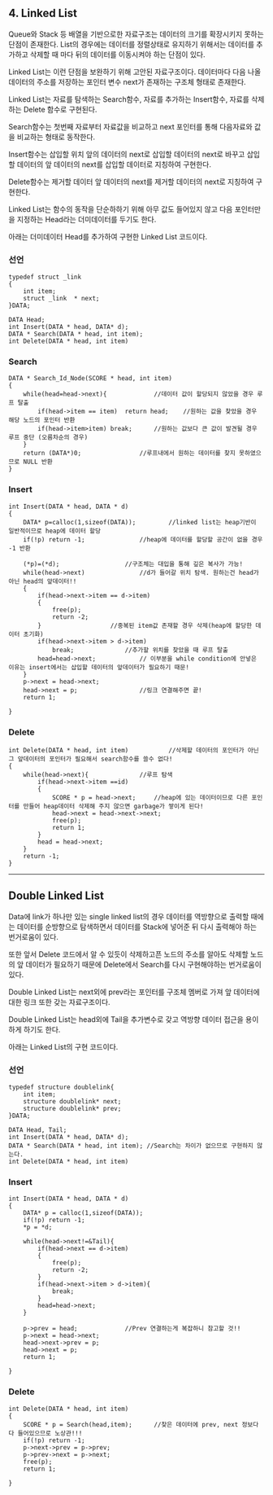 ## 4. Linked List

Queue와 Stack 등 배열을 기반으로한 자료구조는 데이터의 크기를 확장시키지 못하는 단점이 존재한다. List의 경우에는 데이터를 정렬상태로 유지하기 위해서는 데이터를 추가하고 삭제할 때 마다 뒤의 데이터를 이동시켜야 하는 단점이 있다.

Linked List는 이런 단점을 보완하기 위해 고안된 자료구조이다. 데이터마다 다음 나올 데이터의 주소를 저장하는 포인터 변수 next가 존재하는 구조체 형태로 존재한다. 

Linked List는 자료를 탐색하는 Search함수, 자료를 추가하는 Insert함수, 자료를 삭제하는 Delete 함수로 구현된다.

Search함수는 첫번째 자료부터 자료값을 비교하고 next 포인터를 통해 다음자료와 값을 비교하는 형태로 동작한다.

Insert함수는 삽입할 위치 앞의 데이터의 next로 삽입할 데이터의 next로 바꾸고 삽입할 데이터의 앞 데이터의 next를 삽입할 데이터로 지칭하여 구현한다.

Delete함수는 제거할 데이터 앞 데이터의 next를 제거할 데이터의 next로 지칭하여 구현한다.

Linked List는 함수의 동작을 단순하하기 위해 아무 값도 들어있지 않고 다음 포인터만을 지정하는 Head라는 더미데이터를 두기도 한다.

아래는 더미데이터 Head를 추가하여 구현한 Linked List 코드이다.

### 선언
```
typedef struct _link 
{
	int item;
	struct _link  * next; 
}DATA;

DATA Head;
int Insert(DATA * head, DATA* d);
DATA * Search(DATA * head, int item);
int Delete(DATA * head, int item)
```



### Search
```
DATA * Search_Id_Node(SCORE * head, int item)
{
	while(head=head->next){				//데이터 값이 할당되지 않았을 경우 루프 탈출
		if(head->item == item) 	return head;	//원하는 값을 찾았을 경우 해당 노드의 포인터 반환	
		if(head->item>item)	break;		//원하는 값보다 큰 값이 발견될 경우 루프 중단 (오름차순의 경우)
	}
	return (DATA*)0;				//루프내에서 원하는 데이터를 찾지 못하였으므로 NULL 반환
}

```

### Insert
```
int Insert(DATA * head, DATA * d)
{
	DATA* p=calloc(1,sizeof(DATA));			//linked list는 heap기반이 일반적이므로 heap에 데이터 할당
	if(!p) return -1;				//heap에 데이터를 할당할 공간이 없을 경우 -1 반환

	(*p)=(*d);					//구조체는 대입을 통해 깊은 복사가 가능!
	while(head->next)				//d가 들어갈 위치 탐색. 원하는건 head가 아닌 head의 앞데이터!!
	{
		if(head->next->item == d->item)
		{
			free(p);
			return -2;
		}					//중복된 item값 존재할 경우 삭제(heap에 할당한 데이터 초기화)
		if(head->next->item > d->item)
			break;				//추가할 위치를 찾았을 때 루프 탈출
		head=head->next;			// 이부분을 while condition에 안넣은 이유는 insert에서는 삽입할 데이터의 앞데이터가 필요하기 때문!
	}
	p->next = head->next;
	head->next = p;					//링크 연결해주면 끝!
	return 1;

}
```

### Delete
```
int Delete(DATA * head, int item)			//삭제할 데이터의 포인터가 아닌 그 앞데이터의 포인터가 필요해서 search함수를 쓸수 없다!
{
	while(head->next){				//루프 탐색
		if(head->next->item ==id)
		{
			SCORE * p = head->next;		//heap에 있는 데이터이므로 다른 포인터를 만들어 heap데이터 삭제해 주지 않으면 garbage가 쌓이게 된다!
			head->next = head->next->next;
			free(p);
			return 1;
		}
		head = head->next;
	}
	return -1;
}
```

----------------

## Double Linked List

Data에 link가 하나만 있는 single linked list의 경우 데이터를 역방향으로 출력할 때에는 데이터를 순방향으로 탐색하면서 데이터를 Stack에 넣어준 뒤 다시 출력해야 하는 번거로움이 있다.

또한 앞서 Delete 코드에서 알 수 있듯이 삭제하고픈 노드의 주소를 알아도 삭제할 노드의 앞 데이터가 필요하기 때문에 Delete에서 Search를 다시 구현해야하는 번거로움이 있다.

Double Linked List는 next외에 prev라는 포인터를 구조체 멤버로 가져 앞 데이터에 대한 링크 또한 갖는 자료구조이다.

Double Linked List는 head외에 Tail을 추가변수로 갖고 역방향 데이터 접근을 용이하게 하기도 한다.

아래는 Linked List의 구현 코드이다.

### 선언
```
typedef structure doublelink{
	int item;
	structure doublelink* next;
	structure doublelink* prev;
}DATA;

DATA Head, Tail;
int Insert(DATA * head, DATA* d);
DATA * Search(DATA * head, int item); //Search는 차이가 없으므로 구현하지 않는다.
int Delete(DATA * head, int item)

```

### Insert
```
int Insert(DATA * head, DATA * d)
{
	DATA* p = calloc(1,sizeof(DATA));
	if(!p) return -1;
	*p = *d;

	while(head->next!=&Tail){
		if(head->next == d->item)
		{
			free(p);
			return -2;
		}
		if(head->next->item > d->item){ 
			break;	
		}
		head=head->next;
	}

	p->prev = head;				//Prev 연결하는게 복잡하니 참고할 것!!
	p->next = head->next;
	head->next->prev = p;
	head->next = p;
	return 1;

}
```

### Delete
```
int Delete(DATA * head, int item)
{
	SCORE * p = Search(head,item);		//찾은 데이터에 prev, next 정보다 다 들어있으므로 노상관!!!
	if(!p) return -1;
	p->next->prev = p->prev;
	p->prev->next = p->next;
	free(p);
	return 1;

}

```
